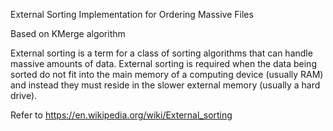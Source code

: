 External Sorting Implementation for Ordering Massive Files

Based on KMerge algorithm


External sorting is a term for a class of sorting algorithms that can handle massive
amounts of data. External sorting is required when the data being sorted do not fit into
the main memory of a computing device (usually RAM) and instead they must reside in the
slower external memory (usually a hard drive).

Refer to https://en.wikipedia.org/wiki/External_sorting